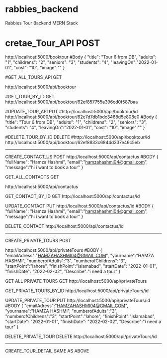 # rabbies_backend
Rabbies Tour Backend MERN Stack



# cretae_Tour_API  POST
http://localhost:5000/booktour
#Body
{
	"title": "Tour 6 from DB",
    "adults": "1",
    "childrens": "2",
    "seniors": "3",
    "students": "4",
    "leavingOn":"2022-01-01",
    "cost": "10",
    "image":""
}

#GET_ALL_TOURS_API  GET

http://localhost:5000/api/booktour

#GET_TOUR_BY_ID  GET
http://localhost:5000/api/booktour/62ef857755a396cd0f587baa

#UPDATE_TOUR_API   PUT
#http://localhost:5000/api/booktour/id
http://localhost:5000/api/booktour/62e7d7db1bdc3468d5e808e0
#Body
{
	"title": "Tour 6 from DB",
    "adults": "1",
    "childrens": "2",
    "seniors": "3",
    "students": "4",
    "leavingOn":"2022-01-01",
    "cost": "10",
    "image":""
}

#DELETE_TOUR_BY_ID  DELETE
#http://localhost:5000/api/booktour/id
http://localhost:5000/api/booktour/62ef8833c6844d337e46c5eb


---------------------------------------------------------------------------------------

CREATE_CONTACT_US  POST
http://localhost:5000/api/contactus
#BODY
{
	"fullName": "Hamza Hashmi",
    "email":"hamzahashmi04@gmail.com",
    "message":"hi i want to book a tour"
}

GET_ALL_CONTACTS   GET

http://localhost:5000/api/contactus

GET_CONTACT_BY_ID  GET
http://localhost:5000/api/contactus/id

UPDATE_CONTACT  PUT
http://localhost:5000/api/contactus/id
#BODY
{
	"fullName": "Hamza Hashmi",
    "email":"hamzahashmi04@gmail.com",
    "message":"hi i want to book a tour"
}

DELETE_CONTACT
http://localhost:5000/api/contactus/id

-----------------------------------------------------------------------------------------

CREATE_PRIVATE_TOURS POST

http://localhost:5000/api/privateTours
#BODY
{
	"emailAdress":"HAMZAHASHMI04@GMAIL.COM",
    "yourname":"HAMZA HASHMI",
    "numberofAdults":"3",
    "numberofChildrens":"3",
    "startPoint":"lahore",
    "finishPoint":"islamabad",
    "startDate": "2022-01-01",
    "finishDate": "2022-02-02",
    "Describe":"i need a tour"
}

GET ALL PRIVATE TOURS  GET
http://localhost:5000/api/privateTours

GET_PRIVATE_TOURS_BY_ID
http://localhost:5000/api/privateTours/id

UPDATE_PRIVATE_TOUR   PUT
http://localhost:5000/api/privateTours/id
#BODY
{
	"emailAdress":"HAMZAHASHMI04@GMAIL.COM",
    "yourname":"HAMZA HASHMI",
    "numberofAdults":"3",
    "numberofChildrens":"3",
    "startPoint":"lahore",
    "finishPoint":"islamabad",
    "startDate": "2022-01-01",
    "finishDate": "2022-02-02",
    "Describe":"i need a tour"
}


DELETE_PRIVATE_TOUR   DELETE
http://localhost:5000/api/privateTours/id


-----------------------------------------------------------------------------------------------
CREATE_TOUR_DETAIL
SAME AS ABOVE


